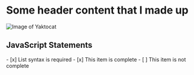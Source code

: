 # Some header content that I made up
![Image of Yaktocat](https://octodex.github.com/images/yaktocat.png)
<h2>JavaScript Statements</h2>
- [x] List syntax is required
- [x] This item is complete
- [ ] This item is not complete
